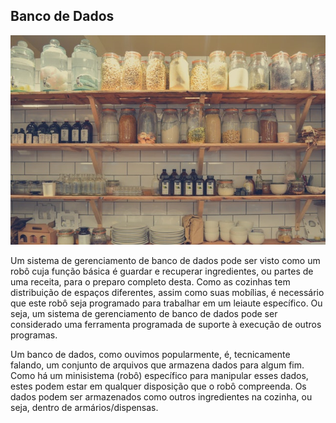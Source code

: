 ## Banco de Dados

![](/assets/bd.jpg)

Um sistema de gerenciamento de banco de dados pode ser visto como um robô cuja função básica é guardar e recuperar ingredientes, ou partes de uma receita, para o preparo completo desta. Como as cozinhas tem distribuição de espaços diferentes, assim como suas mobílias, é necessário que este robô seja programado para trabalhar em um leiaute específico. Ou seja, um sistema de gerenciamento de banco de dados pode ser considerado uma ferramenta programada de suporte à execução de outros programas.

Um banco de dados, como ouvimos popularmente, é, tecnicamente falando, um conjunto de arquivos que armazena dados para algum fim. Como há um minisistema (robô) específico para manipular esses dados, estes podem estar em qualquer disposição que o robô compreenda. Os dados podem ser armazenados como outros ingredientes na cozinha, ou seja, dentro de armários/dispensas.

